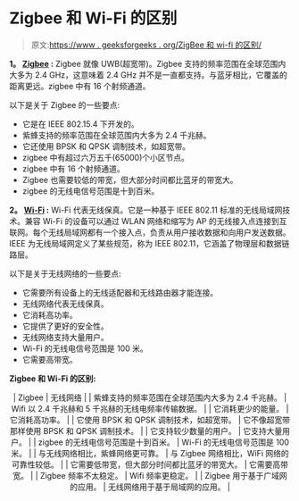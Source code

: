 # Zigbee 和 Wi-Fi 的区别

> 原文:[https://www . geeksforgeeks . org/ZigBee 和 wi-fi 的区别/](https://www.geeksforgeeks.org/difference-between-zigbee-and-wi-fi/)

**1。 [Zigbee](https://www.geeksforgeeks.org/introduction-of-zigbee/) :**
Zigbee 就像 UWB(超宽带)。Zigbee 支持的频率范围在全球范围内大多为 2.4 GHz，这意味着 2.4 GHz 并不是一直都支持。与蓝牙相比，它覆盖的距离更远。zigbee 中有 16 个射频通道。

以下是关于 Zigbee 的一些要点:

*   它是在 IEEE 802.15.4 下开发的。
*   紫蜂支持的频率范围在全球范围内大多为 2.4 千兆赫。
*   它还使用 BPSK 和 QPSK 调制技术，如超宽带。
*   zigbee 中有超过六万五千(65000)个小区节点。
*   zigbee 中有 16 个射频通道。
*   Zigbee 也需要较低的带宽，但大部分时间都比蓝牙的带宽大。
*   zigbee 的无线电信号范围是十到百米。

**2。 [Wi-Fi](https://www.geeksforgeeks.org/basics-of-wi-fi/) :**
Wi-Fi 代表无线保真。它是一种基于 IEEE 802.11 标准的无线局域网技术。兼容 Wi-Fi 的设备可以通过 WLAN 网络和缩写为 AP 的无线接入点连接到互联网。每个无线局域网都有一个接入点，负责从用户接收数据和向用户发送数据。IEEE 为无线局域网定义了某些规范，称为 IEEE 802.11，它涵盖了物理层和数据链路层。

以下是关于无线网络的一些要点:

*   它需要所有设备上的无线适配器和无线路由器才能连接。
*   无线网络代表无线保真。
*   它消耗高功率。
*   它提供了更好的安全性。
*   无线网络支持大量用户。
*   Wi-Fi 的无线电信号范围是 100 米。
*   它需要高带宽。

**Zigbee 和 Wi-Fi 的区别:**

<center>

| Zigbee | 无线网络 |
| 紫蜂支持的频率范围在全球范围内大多为 2.4 千兆赫。 | Wifi 以 2.4 千兆赫和 5 千兆赫的无线电频率传输数据。 |
| 它消耗更少的能量。 | 它消耗高功率。 |
| 它使用 BPSK 和 QPSK 调制技术，如超宽带。 | 它不像超宽带那样使用 BPSK 和 QPSK 调制技术。 |
| 它支持较少数量的用户。 | 它支持大量用户。 |
| zigbee 的无线电信号范围是十到百米。 | Wi-Fi 的无线电信号范围是 100 米。 |
| 与无线网络相比，紫蜂网络更可靠。 | 与 Zigbee 网络相比，WiFi 网络的可靠性较低。 |
| 它需要低带宽，但大部分时间都比蓝牙的带宽大。 | 它需要高带宽。 |
| Zigbee 频率不太稳定。 | Wifi 频率更稳定。 |
| Zigbee 用于基于广域网的应用。 | 无线网络用于基于局域网的应用。 |

</center>
